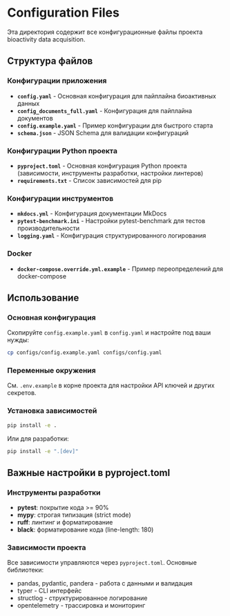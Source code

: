 # Configuration Files

Эта директория содержит все конфигурационные файлы проекта bioactivity data acquisition.

## Структура файлов

### Конфигурации приложения

- **`config.yaml`** - Основная конфигурация для пайплайна биоактивных данных
- **`config_documents_full.yaml`** - Конфигурация для пайплайна документов
- **`config.example.yaml`** - Пример конфигурации для быстрого старта
- **`schema.json`** - JSON Schema для валидации конфигураций

### Конфигурации Python проекта

- **`pyproject.toml`** - Основная конфигурация Python проекта (зависимости, инструменты разработки, настройки линтеров)
- **`requirements.txt`** - Список зависимостей для pip

### Конфигурации инструментов

- **`mkdocs.yml`** - Конфигурация документации MkDocs
- **`pytest-benchmark.ini`** - Настройки pytest-benchmark для тестов производительности
- **`logging.yaml`** - Конфигурация структурированного логирования

### Docker
- **`docker-compose.override.yml.example`** - Пример переопределений для docker-compose

## Использование

### Основная конфигурация
Скопируйте `config.example.yaml` в `config.yaml` и настройте под ваши нужды:
```bash
cp configs/config.example.yaml configs/config.yaml
```

### Переменные окружения
См. `.env.example` в корне проекта для настройки API ключей и других секретов.

### Установка зависимостей
```bash
pip install -e .
```

Или для разработки:
```bash
pip install -e ".[dev]"
```

## Важные настройки в pyproject.toml

### Инструменты разработки
- **pytest**: покрытие кода >= 90%
- **mypy**: строгая типизация (strict mode)
- **ruff**: линтинг и форматирование
- **black**: форматирование кода (line-length: 180)

### Зависимости проекта
Все зависимости управляются через `pyproject.toml`. Основные библиотеки:
- pandas, pydantic, pandera - работа с данными и валидация
- typer - CLI интерфейс
- structlog - структурированное логирование
- opentelemetry - трассировка и мониторинг
